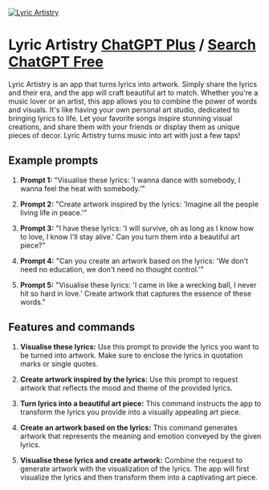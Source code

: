 
[![Lyric Artistry](https://files.oaiusercontent.com/file-IrlPOuFxgtVmzComhpjoEh9n?se=2123-10-17T03%3A10%3A00Z&sp=r&sv=2021-08-06&sr=b&rscc=max-age%3D31536000%2C%20immutable&rscd=attachment%3B%20filename%3Df30520af-c2df-471d-90f4-9ebe71517631.png&sig=rJc1RQPM6Hf0aQqKyZgXqw0b8nf7s/kz1vZMKXPb4BE%3D)](https://chat.openai.com/g/g-mbDrEYvOh-lyric-artistry)

# Lyric Artistry [ChatGPT Plus](https://chat.openai.com/g/g-mbDrEYvOh-lyric-artistry) / [Search ChatGPT Free](https://gptcall.net/index.html#/?search=Lyric%20Artistry)

Lyric Artistry is an app that turns lyrics into artwork. Simply share the lyrics and their era, and the app will craft beautiful art to match. Whether you're a music lover or an artist, this app allows you to combine the power of words and visuals. It's like having your own personal art studio, dedicated to bringing lyrics to life. Let your favorite songs inspire stunning visual creations, and share them with your friends or display them as unique pieces of decor. Lyric Artistry turns music into art with just a few taps!

## Example prompts

1. **Prompt 1:** "Visualise these lyrics: 'I wanna dance with somebody, I wanna feel the heat with somebody.'"

2. **Prompt 2:** "Create artwork inspired by the lyrics: 'Imagine all the people living life in peace.'"

3. **Prompt 3:** "I have these lyrics: 'I will survive, oh as long as I know how to love, I know I'll stay alive.' Can you turn them into a beautiful art piece?"

4. **Prompt 4:** "Can you create an artwork based on the lyrics: 'We don't need no education, we don't need no thought control.'"

5. **Prompt 5:** "Visualise these lyrics: 'I came in like a wrecking ball, I never hit so hard in love.' Create artwork that captures the essence of these words."

## Features and commands

1. **Visualise these lyrics:** Use this prompt to provide the lyrics you want to be turned into artwork. Make sure to enclose the lyrics in quotation marks or single quotes.

2. **Create artwork inspired by the lyrics:** Use this prompt to request artwork that reflects the mood and theme of the provided lyrics.

3. **Turn lyrics into a beautiful art piece:** This command instructs the app to transform the lyrics you provide into a visually appealing art piece.

4. **Create an artwork based on the lyrics:** This command generates artwork that represents the meaning and emotion conveyed by the given lyrics.

5. **Visualise these lyrics and create artwork:** Combine the request to generate artwork with the visualization of the lyrics. The app will first visualize the lyrics and then transform them into a captivating art piece.


